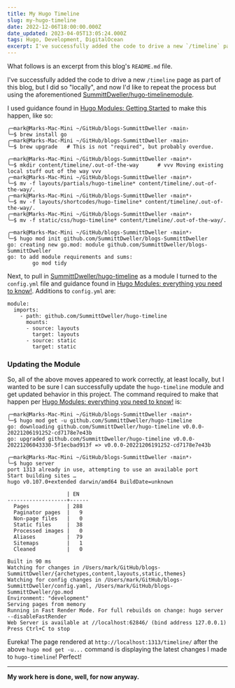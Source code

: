 ```yaml
---
title: My Hugo Timeline
slug: my-hugo-timeline
date: 2022-12-06T18:00:00.000Z
date_updated: 2023-04-05T13:05:24.000Z
tags: Hugo, Development, DigitalOcean
excerpt: I've successfully added the code to drive a new `/timeline` page as part of this blog, but I did so "locally", and now I'd like to repeat the process but using the https://github.com/SummittDweller/hugo-timeline module per https://gohugo.io/hugo-modules/.
---
```


What follows is an excerpt from this blog's `README.md` file.

I've successfully added the code to drive a new `/timeline` page as part of this blog, but I did so "locally", and now I'd like to repeat the process but using the aforementioned [SummittDweller/hugo-timeline](https://github.com/SummittDweller/hugo-timeline)[module](https://gohugo.io/hugo-modules/).

I used guidance found in [Hugo Modules: Getting Started](https://scripter.co/hugo-modules-getting-started/) to make this happen, like so:

    ╭─mark@Marks-Mac-Mini ~/GitHub/blogs-SummittDweller ‹main› 
    ╰─$ brew install go
    ╭─mark@Marks-Mac-Mini ~/GitHub/blogs-SummittDweller ‹main› 
    ╰─$ brew upgrade   # This is not "required", but probably overdue.
    
    ╭─mark@Marks-Mac-Mini ~/GitHub/blogs-SummittDweller ‹main*› 
    ╰─$ mkdir content/timeline/.out-of-the-way      # vvv Moving existing local stuff out of the way vvv
    ╭─mark@Marks-Mac-Mini ~/GitHub/blogs-SummittDweller ‹main*› 
    ╰─$ mv -f layouts/partials/hugo-timeline* content/timeline/.out-of-the-way/.   
    ╭─mark@Marks-Mac-Mini ~/GitHub/blogs-SummittDweller ‹main*› 
    ╰─$ mv -f layouts/shortcodes/hugo-timeline* content/timeline/.out-of-the-way/.
    ╭─mark@Marks-Mac-Mini ~/GitHub/blogs-SummittDweller ‹main*› 
    ╰─$ mv -f static/css/hugo-timeline* content/timeline/.out-of-the-way/.        
    
    ╭─mark@Marks-Mac-Mini ~/GitHub/blogs-SummittDweller ‹main*› 
    ╰─$ hugo mod init github.com/SummittDweller/blogs-SummittDweller        
    go: creating new go.mod: module github.com/SummittDweller/blogs-SummittDweller
    go: to add module requirements and sums:
            go mod tidy
    

Next, to pull in [SummittDweller/hugo-timeline](https://github.com/SummittDweller/hugo-timeline) as a module I turned to the `config.yml` file and guidance found in [Hugo Modules: everything you need to know!](https://www.thenewdynamic.com/article/hugo-modules-everything-from-imports-to-create/). Additions to `config.yml` are:

    module:
      imports:
        - path: github.com/SummittDweller/hugo-timeline
          mounts:
          - source: layouts
            target: layouts
          - source: static
            target: static
    

### Updating the Module

So, all of the above moves appeared to work correctly, at least locally, but I wanted to be sure I can successfully update the `hugo-timeline` module and get updated behavior in this project. The command required to make that happen per [Hugo Modules: everything you need to know!](https://www.thenewdynamic.com/article/hugo-modules-everything-from-imports-to-create/#upgrading) is:

    ╭─mark@Marks-Mac-Mini ~/GitHub/blogs-SummittDweller ‹main*› 
    ╰─$ hugo mod get -u github.com/SummittDweller/hugo-timeline
    go: downloading github.com/SummittDweller/hugo-timeline v0.0.0-20221206191252-cd7178e7e43b
    go: upgraded github.com/SummittDweller/hugo-timeline v0.0.0-20221206043330-5f1ecbad913f => v0.0.0-20221206191252-cd7178e7e43b
    
    ╭─mark@Marks-Mac-Mini ~/GitHub/blogs-SummittDweller ‹main*› 
    ╰─$ hugo server
    port 1313 already in use, attempting to use an available port
    Start building sites … 
    hugo v0.107.0+extended darwin/amd64 BuildDate=unknown
    
                       | EN   
    -------------------+------
      Pages            | 288  
      Paginator pages  |   9  
      Non-page files   |   0  
      Static files     |  38  
      Processed images |   0  
      Aliases          |  79  
      Sitemaps         |   1  
      Cleaned          |   0  
    
    Built in 90 ms
    Watching for changes in /Users/mark/GitHub/blogs-SummittDweller/{archetypes,content,layouts,static,themes}
    Watching for config changes in /Users/mark/GitHub/blogs-SummittDweller/config.yaml, /Users/mark/GitHub/blogs-SummittDweller/go.mod
    Environment: "development"
    Serving pages from memory
    Running in Fast Render Mode. For full rebuilds on change: hugo server --disableFastRender
    Web Server is available at //localhost:62846/ (bind address 127.0.0.1)
    Press Ctrl+C to stop
    

Eureka! The page rendered at `http://localhost:1313/timeline/` after the above `hugo mod get -u...` command is displaying the latest changes I made to `hugo-timeline`! Perfect!

---

**My work here is done, well, for now anyway.**
